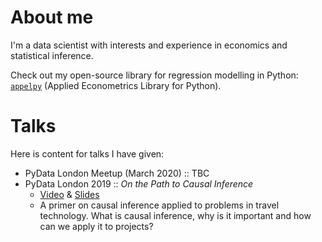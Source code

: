 # About me
I'm a data scientist with interests and experience in economics and statistical inference.

Check out my open-source library for regression modelling in Python: [`appelpy`](https://github.com/mfarragher/appelpy) (Applied Econometrics Library for Python).

# Talks
Here is content for talks I have given:
- PyData London Meetup (March 2020) :: TBC
- PyData London 2019 :: *On the Path to Causal Inference*
  - [Video](https://pyvideo.org/pydata-london-2019/on-the-path-to-causal-inference.html) & [Slides](files/PyData%20London%202019%20-%20On%20the%20Path%20to%20Causal%20Inference%20(corrected%20slides).pdf)
  - A primer on causal inference applied to problems in travel technology.  What is causal inference, why is it important and how can we apply it to projects?
